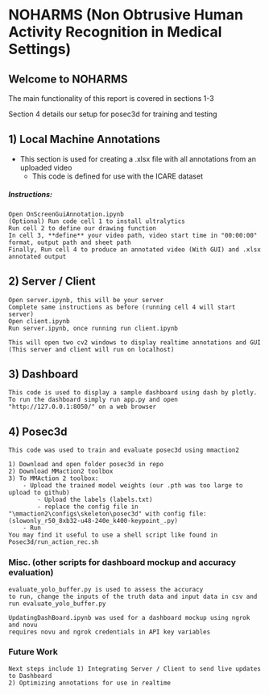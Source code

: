 # NOHARMS (Non Obtrusive Human Activity Recognition in Medical Settings)
## Welcome to NOHARMS
The main functionality of this report is covered in sections 1-3

Section 4 details our setup for posec3d for training and testing



## 1) Local Machine Annotations
- This section is used for creating a .xlsx file with all annotations from an uploaded video
	- This code is defined for use with the ICARE dataset
##### Instructions:
	Open OnScreenGuiAnnotation.ipynb
	(Optional) Run code cell 1 to install ultralytics
	Run cell 2 to define our drawing function
	In cell 3, **define** your video path, video start time in "00:00:00" format, output path and sheet path
	Finally, Run cell 4 to produce an annotated video (With GUI) and .xlsx annotated output

## 2) Server / Client
	Open server.ipynb, this will be your server
	Complete same instructions as before (running cell 4 will start server)
	Open client.ipynb
	Run server.ipynb, once running run client.ipynb

	This will open two cv2 windows to display realtime annotations and GUI
	(This server and client will run on localhost)

## 3) Dashboard
	This code is used to display a sample dashboard using dash by plotly.
	To run the dashboard simply run app.py and open "http://127.0.0.1:8050/" on a web browser



## 4) Posec3d
	This code was used to train and evaluate posec3d using mmaction2
 	
  	1) Download and open folder posec3d in repo
 	2) Download MMaction2 toolbox
  	3) To MMAction 2 toolbox: 
   		- Upload the trained model weights (our .pth was too large to upload to github)
     		- Upload the labels (labels.txt)
       		- replace the config file in "\mmaction2\configs\skeleton\posec3d" with config file: (slowonly_r50_8xb32-u48-240e_k400-keypoint_.py)
	 	- Run
   	You may find it useful to use a shell script like found in Posec3d/run_action_rec.sh

### Misc. (other scripts for dashboard mockup and accuracy evaluation)
	evaluate_yolo_buffer.py is used to assess the accuracy 
 	to run, change the inputs of the truth data and input data in csv and run evaluate_yolo_buffer.py

 	UpdatingDashBoard.ipynb was used for a dashboard mockup using ngrok and novu
  	requires novu and ngrok credentials in API key variables
### Future Work
	Next steps include 1) Integrating Server / Client to send live updates to Dashboard
	2) Optimizing annotations for use in realtime
 
 	
